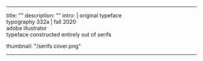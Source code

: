 ---

title: ""
description: ""
intro: |
 original typeface <br>
 typography 332a | fall 2020 <br>
 adobe illustrator <br>
 typeface constructed entirely out of serifs

thumbnail: "/serifs cover.png"

---